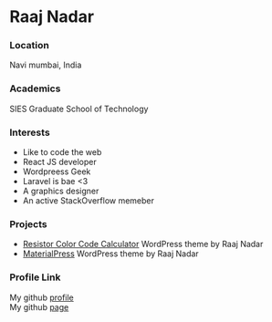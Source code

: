 # Raaj Nadar

### Location

Navi mumbai, India

### Academics

SIES Graduate School of Technology

### Interests

- Like to code the web
- React JS developer
- Wordpreess Geek
- Laravel is bae <3
- A graphics designer
- An active StackOverflow memeber

### Projects

- [Resistor Color Code Calculator](https://github.com/RaajNadar/resistor-color-code-calculator) WordPress theme by Raaj Nadar
- [MaterialPress](https://github.com/RaajNadar/MaterialPress) WordPress theme by Raaj Nadar

### Profile Link

My github [profile](https://github.com/raajnadar)  
My github [page](https://raajnadar.github.io)